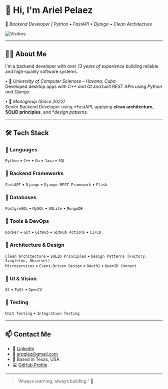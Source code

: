 # 👋 Hi, I'm Ariel Pelaez

🎯 *Backend Developer | Python • FastAPI • Django • Clean Architecture*

![Visitors](https://visitor-badge.laobi.icu/badge?page_id=apelaezggh&title=Visitors)

---

## 🧑‍💻 About Me

I'm a backend developer with over *13 years of experience* building reliable and high-quality software systems.

•⁠  ⁠🏫 *University of Computer Sciences – Havana, Cuba*  
  Developed desktop apps with *C++ and Qt* and built REST APIs using *Python and Django*.
  
•⁠  ⁠🏢 *Monogroup (Since 2022)*  
  Senior Backend Developer using *FastAPI, applying **clean architecture**, **SOLID principles**, and **design patterns*.

---

## 🛠️ Tech Stack

### 🔹 Languages
`Python` • `C++` • `Go` • `Java` • `SQL`

### 🔹 Backend Frameworks
`FastAPI` • `Django` • `Django REST Framework` • `Flask`

### 🔹 Databases
`PostgreSQL` • `MySQL` • `SQLite` • `MongoDB`

### 🔹 Tools & DevOps
`Docker` • `Git` • `GitHub` • `GitHub Actions` • `CI/CD`

### 🔹 Architecture & Design
`Clean Architecture` • `SOLID Principles` • `Design Patterns (Factory, Singleton, Observer)`  
`Microservices` • `Event-Driven Design` • `OAuth2` • `OpenID Connect`

### 🔹 UI & Vision
`Qt` • `PyQt` • `OpenCV`

### 🔹 Testing
`Unit Testing` • `Integration Testing`

---

## 📫 Contact Me

- 💼 [LinkedIn](https://www.linkedin.com/in/arielpelaez)
- 📧 arpglez@gmail.com
- 📍 Based in Texas, USA
- 💻 [GitHub Profile](https://github.com/apelaezggh)

---

> “Always learning, always building.” 🚀
